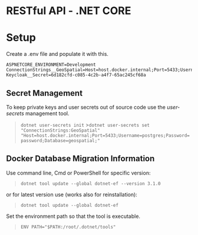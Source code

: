 # RESTful API - .NET CORE

# Setup

Create a .env file and populate it with this.

```
ASPNETCORE_ENVIRONMENT=Development
ConnectionStrings__GeoSpatial=Host=host.docker.internal;Port=5433;Username=postgres;Password=password;Database=geospatial;
Keycloak__Secret=6d182cfd-c085-4c2b-a4f7-65ac245cf68a
```

## Secret Management

To keep private keys and user secrets out of source code use the _user-secrets_ management tool.

> `dotnet user-secrets init` >`dotnet user-secrets set "ConnectionStrings:GeoSpatial" "Host=host.docker.internal;Port=5433;Username=postgres;Password=password;Database=geospatial;"`

## Docker Database Migration Information

Use command line, Cmd or PowerShell for specific version:

> `dotnet tool update --global dotnet-ef --version 3.1.0`

or for latest version use (works also for reinstallation):

> `dotnet tool update --global dotnet-ef`

Set the environment path so that the tool is executable.

> `ENV PATH="$PATH:/root/.dotnet/tools"`
